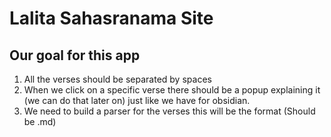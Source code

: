 # Lalita Sahasranama Site

## Our goal for this app

1. All the verses should be separated by spaces
2. When we click on a specific verse there should be a popup explaining it (we can do that later on) just like we have for obsidian.
3. We need to build a parser for the verses this will be the format (Should be .md)

